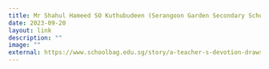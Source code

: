 ```yaml
---
title: Mr Shahul Hameed SO Kuthubudeen (Serangoon Garden Secondary School)
date: 2023-09-20
layout: link
description: ""
image: ""
external: https://www.schoolbag.edu.sg/story/a-teacher-s-devotion-draws-his-students-back-to-school
---
```

